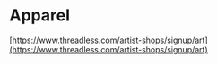 # Apparel

[https://www.threadless.com/artist-shops/signup/art](https://www.threadless.com/artist-shops/signup/art)
